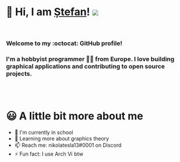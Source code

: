 # 👋 Hi, I am [Ștefan](http://stefan-asandei.cf)! ![](https://komarev.com/ghpvc/?username=NikolaTesla13&style=flat-square)

<br />

### Welcome to my :octocat: GitHub profile!

### I'm a hobbyist **programmer** 👨‍💻 from **Europe**. I love building graphical applications and contributing to open source projects.

<br /><br />

# 😃 A little bit more about me

- 🏢 I'm currently in school
- 🌱 Learning more about graphics theory
- 📫 Reach me: nikolatesla13#0001 on Discord
- ⚡️ Fun fact: I use Arch <img src="https://upload.wikimedia.org/wikipedia/commons/thumb/a/a5/Archlinux-icon-crystal-64.svg/1024px-Archlinux-icon-crystal-64.svg.png" height="14"
                alt="Vim" /> btw
